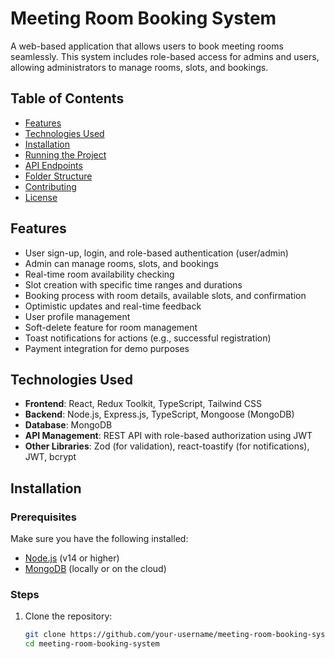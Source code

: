 # Meeting Room Booking System

A web-based application that allows users to book meeting rooms seamlessly. This system includes role-based access for admins and users, allowing administrators to manage rooms, slots, and bookings.

## Table of Contents

- [Features](#features)
- [Technologies Used](#technologies-used)
- [Installation](#installation)
- [Running the Project](#running-the-project)
- [API Endpoints](#api-endpoints)
- [Folder Structure](#folder-structure)
- [Contributing](#contributing)
- [License](#license)

## Features

- User sign-up, login, and role-based authentication (user/admin)
- Admin can manage rooms, slots, and bookings
- Real-time room availability checking
- Slot creation with specific time ranges and durations
- Booking process with room details, available slots, and confirmation
- Optimistic updates and real-time feedback
- User profile management
- Soft-delete feature for room management
- Toast notifications for actions (e.g., successful registration)
- Payment integration for demo purposes

## Technologies Used

- **Frontend**: React, Redux Toolkit, TypeScript, Tailwind CSS
- **Backend**: Node.js, Express.js, TypeScript, Mongoose (MongoDB)
- **Database**: MongoDB
- **API Management**: REST API with role-based authorization using JWT
- **Other Libraries**: Zod (for validation), react-toastify (for notifications), JWT, bcrypt

## Installation

### Prerequisites

Make sure you have the following installed:

- [Node.js](https://nodejs.org/) (v14 or higher)
- [MongoDB](https://www.mongodb.com/) (locally or on the cloud)

### Steps

1. Clone the repository:

   ```bash
   git clone https://github.com/your-username/meeting-room-booking-system.git
   cd meeting-room-booking-system
